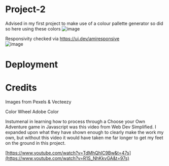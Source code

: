 # Project-2


Advised in my first project to make use of a colour pallette generator so did so here using these colors 
![image](https://github.com/BrandonPCollins/Project-2/assets/131177569/692d46dc-3ed1-4766-820c-a5a179aebbe0)


Responsivity checked via https://ui.dev/amiresponsive   
![image](https://github.com/BrandonPCollins/Project-2/assets/131177569/dac8051d-5099-401f-b134-f99936a35b9e)


# Deployment 

# Credits

Images from Pexels & Vecteezy

Color Wheel Adobe Color 

Instumenal in learning how to process through a Choose your Own Adventure game in Javascript was this video from Web Dev Simplified. I expanded upon what they have shown enough to clearly make the work my own, but without this video it would have taken me far longer to get my feet on the ground in this project. 

[https://www.youtube.com/watch?v=TdMhQhIC9Bw&t=47s](https://www.youtube.com/watch?v=R1S_NhKkvGA&t=97s)
